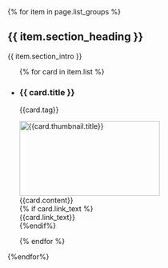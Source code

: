 <div class="grid-container">
  {% for item in page.list_groups %}
  <h2>{{ item.section_heading }}</h2>
  <p>{{ item.section_intro }}</p>
  <ul class="usa-card-group">
  {% for card in item.list %}
  <li class="usa-card usa-card--flag desktop:grid-col-12 usa-card--media-left">
    <div class="usa-card__container__flag-default">
      <div class="usa-card__header">
        <h3 class="usa-card__heading">{{ card.title }}</h3>
        <p class="card-tag">{{card.tag}}</p>
      </div>
      <div class="usa-card__media usa-card__media--inset">
        <div class="usa-card__img">
          <img style="height: 150px; width: 280px;"
            src="{{card.thumbnail.url}}"
            alt="{{card.thumbnail.title}}"
          />
        </div>
      </div>
      <div class="usa-card__body">
        {{card.content}}
      </div>
      {% if card.link_text %}
      <div class="usa-card__footer">
        <a>{{card.link_text}}</a>
      </div>
      {%endif%}
    </div>
  </li>
            
  {% endfor %}
  </ul>
  {%endfor%}
</div>